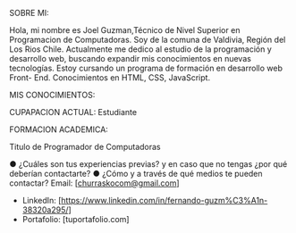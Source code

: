 SOBRE MI:

Hola, mi nombre es Joel Guzman,Técnico de Nivel Superior en Programacion de Computadoras. Soy de la comuna de Valdivia, Región del Los Rios Chile. Actualmente me dedico al estudio de la programación y desarrollo web, buscando expandir mis conocimientos en nuevas tecnologías. Estoy cursando un programa de formación en desarrollo web Front- End. Conocimientos en HTML, CSS, JavaScript.


MIS CONOCIMIENTOS:


CUPAPACION ACTUAL:
Estudiante

FORMACION ACADEMICA:

Titulo de Programador de Computadoras


● ¿Cuáles son tus experiencias previas? y en caso que no tengas ¿por qué 
deberían contactarte? 
● ¿Cómo y a través de qué medios te pueden contactar? 
Email: [churraskocom@gmail.com]
- LinkedIn: [https://www.linkedin.com/in/fernando-guzm%C3%A1n-38320a295/]
- Portafolio: [tuportafolio.com]
